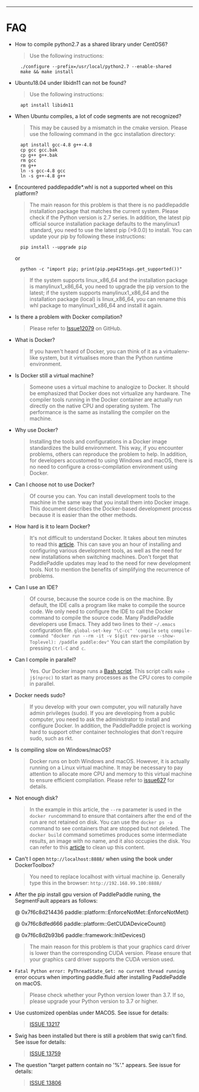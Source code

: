 ***
<a name="FAQ_en"></a>

# **FAQ**

- How to compile python2.7 as a shared library under CentOS6?

    > Use the following instructions:



        ./configure --prefix=/usr/local/python2.7 --enable-shared
        make && make install


- Ubuntu18.04 under libidn11 can not be found?

    > Use the following instructions:

        apt install libidn11

- When Ubuntu compiles, a lot of code segments are not recognized?

    > This may be caused by a mismatch in the cmake version. Please use the following command in the gcc installation directory:

        apt install gcc-4.8 g++-4.8
        cp gcc gcc.bak
        cp g++ g++.bak
        rm gcc
        rm g++
        ln -s gcc-4.8 gcc
        ln -s g++-4.8 g++




- Encountered paddlepaddle*.whl is not a supported wheel on this platform?

    > The main reason for this problem is that there is no paddlepaddle installation package that matches the current system. Please check if the Python version is 2.7 series. In addition, the latest pip official source installation package defaults to the manylinux1 standard, you need to use the latest pip (>9.0.0) to install. You can update your pip by following these instructions:

        pip install --upgrade pip
    or

        python -c "import pip; print(pip.pep425tags.get_supported())"

    > If the system supports linux_x86_64 and the installation package is manylinux1_x86_64, you need to upgrade the pip version to the latest; if the system supports manylinux1_x86_64 and the installation package (local) is linux_x86_64, you can rename this whl package to manylinux1_x86_64 and install it again.

- Is there a problem with Docker compilation?

    > Please refer to [Issue12079](https://github.com/PaddlePaddle/Paddle/issues/12079) on GitHub.

- What is Docker?

    > If you haven't heard of Docker, you can think of it as a virtualenv-like system, but it virtualises more than the Python runtime environment.

- Is Docker still a virtual machine?

    > Someone uses a virtual machine to analogize to Docker. It should be emphasized that Docker does not virtualize any hardware. The compiler tools running in the Docker container are actually run directly on the native CPU and operating system. The performance is the same as installing the compiler on the machine.

- Why use Docker?

    > Installing the tools and configurations in a Docker image standardizes the build environment. This way, if you encounter problems, others can reproduce the problem to help. In addition, for developers accustomed to using Windows and macOS, there is no need to configure a cross-compilation environment using Docker.

- Can I choose not to use Docker?

    > Of course you can. You can install development tools to the machine in the same way that you install them into Docker image. This document describes the Docker-based development process because it is easier than the other methods.

- How hard is it to learn Docker?

    > It's not difficult to understand Docker. It takes about ten minutes to read this [article](https://zhuanlan.zhihu.com/p/19902938).
    This can save you an hour of installing and configuring various development tools, as well as the need for new installations when switching machines. Don't forget that PaddlePaddle updates may lead to the need for new development tools. Not to mention the benefits of simplifying the recurrence of problems.

- Can I use an IDE?

    > Of course, because the source code is on the machine. By default, the IDE calls a program like make to compile the source code. We only need to configure the IDE to call the Docker command to compile the source code.
    Many PaddlePaddle developers use Emacs. They add two lines to their `~/.emacs` configuration file.
    `global-set-key "\C-cc" 'compile`
    `setq compile-command "docker run --rm -it -v $(git rev-parse --show- Toplevel): /paddle paddle:dev"`
    You can start the compilation by pressing `Ctrl-C` and` c`.

- Can I compile in parallel?

    > Yes. Our Docker image runs a [Bash script](https://github.com/PaddlePaddle/Paddle/blob/develop/paddle/scripts/paddle_build.sh). This script calls `make -j$(nproc)` to start as many processes as the CPU cores to compile in parallel.

- Docker needs sudo?

    > If you develop with your own computer, you will naturally have admin privileges (sudo). If you are developing from a public computer, you need to ask the administrator to install and configure Docker. In addition, the PaddlePaddle project is working hard to support other container technologies that don't require sudo, such as rkt.

- Is compiling slow on Windows/macOS?

    > Docker runs on both Windows and macOS. However, it is actually running on a Linux virtual machine. It may be necessary to pay attention to allocate more CPU and memory to this virtual machine to ensure efficient compilation. Please refer to [issue627](https://github.com/PaddlePaddle/Paddle/issues/627) for details.

- Not enough disk?

    > In the example in this article, the `--rm` parameter is used in the `docker run`command to ensure that containers after the end of the run are not retained on disk. You can use the `docker ps -a` command to see containers that are stopped but not deleted. The `docker build` command sometimes produces some intermediate results, an image with no name, and it also occupies the disk. You can refer to this [article](https://zaiste.net/removing_docker_containers/) to clean up this content.

- Can't I open `http://localhost:8888/` when using the book under DockerToolbox?

    > You need to replace localhost with virtual machine ip. Generally type this in the browser: `http://192.168.99.100:8888/`

- After the pip install gpu version of PaddlePaddle runing, the SegmentFault appears as follows:

    @ 0x7f6c8d214436 paddle::platform::EnforceNotMet::EnforceNotMet()

    @ 0x7f6c8dfed666 paddle::platform::GetCUDADeviceCount()

    @ 0x7f6c8d2b93b6 paddle::framework::InitDevices()

    > The main reason for this problem is that your graphics card driver is lower than the corresponding CUDA version. Please ensure that your graphics card driver supports the CUDA version used.


- `Fatal Python error: PyThreadState_Get: no current thread running` error occurs when importing paddle.fluid after installing PaddlePaddle on macOS.

    > Please check whether your Python version lower than 3.7. If so, please upgrade your Python version to 3.7 or higher.

- Use customized openblas under MACOS. See issue for details:

    >[ISSUE 13217](https://github.com/PaddlePaddle/Paddle/issues/13721)

- Swig has been installed but there is still a problem that swig can't find. See issue for details:

    >[ISSUE 13759](https://github.com/PaddlePaddle/Paddle/issues/13759)

- The question "target pattern contain no '%'." appears. See issue for details:

    >[ISSUE 13806](https://github.com/PaddlePaddle/Paddle/issues/13806)

